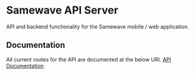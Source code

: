 # Samewave API Server
API and backend functionality for the Samewave mobile / web application. 

## Documentation
All current routes for the API are documented at the below URI.
[API Documentation](https://samewave.herokuapp.com/docs/)
